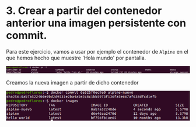 # 3. Crear a partir del contenedor anterior una imagen persistente con commit.

Para este ejercicio, vamos a usar por ejemplo el contenedor de `Alpine` en el que hemos hecho que muestre 'Hola mundo' por pantalla.


![](./imgs/3.1.png)

Creamos la nueva imagen a partir de dicho contenedor


![](./imgs/3.2.png)